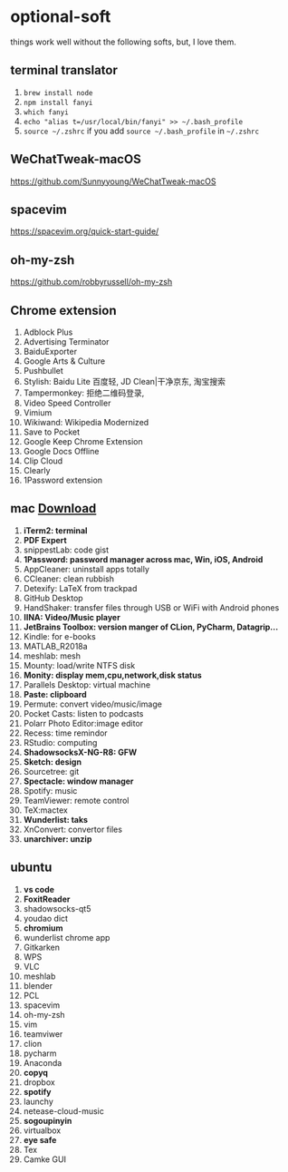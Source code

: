 # optional-soft
things work well without the following softs, but, I love them.

## terminal translator 
1. ```brew install node```
2. ```npm install fanyi```
3. ```which fanyi```
4. ```echo "alias t=/usr/local/bin/fanyi" >> ~/.bash_profile ```
5. ```source ~/.zshrc``` if you add ```source ~/.bash_profile``` in `~/.zshrc`

## WeChatTweak-macOS
https://github.com/Sunnyyoung/WeChatTweak-macOS

## spacevim
https://spacevim.org/quick-start-guide/

## oh-my-zsh
https://github.com/robbyrussell/oh-my-zsh

## Chrome extension
1. Adblock Plus
2. Advertising Terminator
3. BaiduExporter
4. Google Arts & Culture
5. Pushbullet
6. Stylish: Baidu Lite 百度轻, JD Clean|干净京东, 淘宝搜索
7. Tampermonkey: 拒绝二维码登录,
8. Video Speed Controller
9. Vimium
10. Wikiwand: Wikipedia Modernized
11. Save to Pocket
12. Google Keep Chrome Extension
13. Google Docs Offline
14. Clip Cloud 
15. Clearly
16. 1Password extension

## mac [Download](xclient.info)
1. **iTerm2: terminal**
2. **PDF Expert**
3. snippestLab: code gist
4. **1Password: password manager across mac, Win, iOS, Android**
5. AppCleaner: uninstall apps totally
6. CCleaner: clean rubbish
7. Detexify: LaTeX from trackpad 
8. GitHub Desktop
9. HandShaker: transfer files through USB or WiFi with Android phones
10. **IINA: Video/Music player**
11. **JetBrains Toolbox: version manger of CLion, PyCharm, Datagrip...**
12. Kindle: for e-books
13. MATLAB_R2018a
14. meshlab: mesh
15. Mounty: load/write NTFS disk
16. **Monity: display mem,cpu,network,disk status**
17. Parallels Desktop: virtual machine
18. **Paste: clipboard**
19. Permute: convert video/music/image
20. Pocket Casts: listen to podcasts
21. Polarr Photo Editor:image editor
22. Recess: time remindor
23. RStudio: computing
24. **ShadowsocksX-NG-R8: GFW**
25. **Sketch: design**
26. Sourcetree: git
27. **Spectacle: window manager**
28. Spotify: music
29. TeamViewer: remote control
30. TeX:mactex
31. **Wunderlist: taks**
32. XnConvert: convertor files
33. **unarchiver: unzip**

## ubuntu
1. **vs code**
2. **FoxitReader**
3. shadowsocks-qt5
4. youdao dict
5. **chromium**
6. wunderlist chrome app
7. Gitkarken
8. WPS
9. VLC
10. meshlab
11. blender
15. PCL
16. spacevim
17. oh-my-zsh
18. vim
19. teamviwer
20. clion
21. pycharm
22. Anaconda
23. **copyq**
24. dropbox
25. **spotify**
26. launchy
27. netease-cloud-music
28. **sogoupinyin**
29. virtualbox
30. **eye safe**
31. Tex
32. Camke GUI

